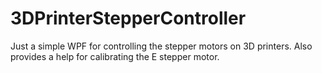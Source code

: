 # 3DPrinterStepperController
Just a simple WPF for controlling the stepper motors on 3D printers. Also provides a help for calibrating the E stepper motor.
